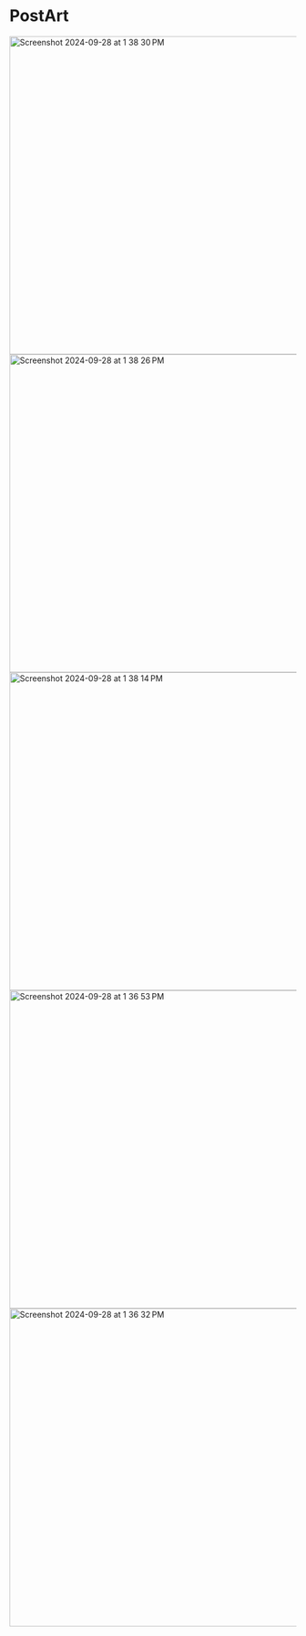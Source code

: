# PostArt

<img width="558" alt="Screenshot 2024-09-28 at 1 38 30 PM" src="https://github.com/user-attachments/assets/cd9753c2-e13b-42af-8b6d-e519ebcfec29">
<img width="558" alt="Screenshot 2024-09-28 at 1 38 26 PM" src="https://github.com/user-attachments/assets/22eab869-46c8-4c43-bb99-a1d935ccf25d">
<img width="558" alt="Screenshot 2024-09-28 at 1 38 14 PM" src="https://github.com/user-attachments/assets/458da5fc-dd25-4ca1-adcf-f3eba944a235">
<img width="558" alt="Screenshot 2024-09-28 at 1 36 53 PM" src="https://github.com/user-attachments/assets/fc0f76b2-541a-4191-a4d7-343424f5ea92">
<img width="558" alt="Screenshot 2024-09-28 at 1 36 32 PM" src="https://github.com/user-attachments/assets/c752e287-25ff-44ef-8a30-3be7d5d2e844">
